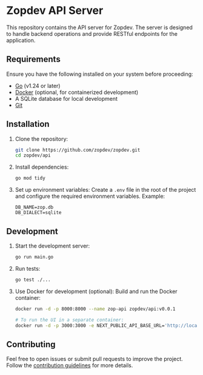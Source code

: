 # Zopdev API Server

This repository contains the API server for Zopdev. The server is designed to handle backend operations and provide RESTful endpoints for the application.

## Requirements

Ensure you have the following installed on your system before proceeding:

- [Go](https://golang.org/) (v1.24 or later)
- [Docker](https://www.docker.com/) (optional, for containerized development)
- A SQLite database for local development
- [Git](https://git-scm.com/)

## Installation

1. Clone the repository:
    ```bash
    git clone https://github.com/zopdev/zopdev.git
    cd zopdev/api
    ```

2. Install dependencies:
    ```bash
    go mod tidy
    ```

3. Set up environment variables:
    Create a `.env` file in the root of the project and configure the required environment variables. Example:
    ```env
    DB_NAME=zop.db
    DB_DIALECT=sqlite
    ```

## Development

1. Start the development server:
    ```bash
    go run main.go
    ```

2. Run tests:
    ```bash
    go test ./...
    ```

3. Use Docker for development (optional):
    Build and run the Docker container:
    ```bash
    docker run -d -p 8000:8000 --name zop-api zopdev/api:v0.0.1

    # To run the UI in a separate container:
    docker run -d -p 3000:3000 -e NEXT_PUBLIC_API_BASE_URL='http://localhost:8000' --name zop-ui zopdev/dashboard:v0.0.1
    ```


## Contributing

Feel free to open issues or submit pull requests to improve the project. Follow the [contribution guidelines](../CONTRIBUTING.md) for more details.
